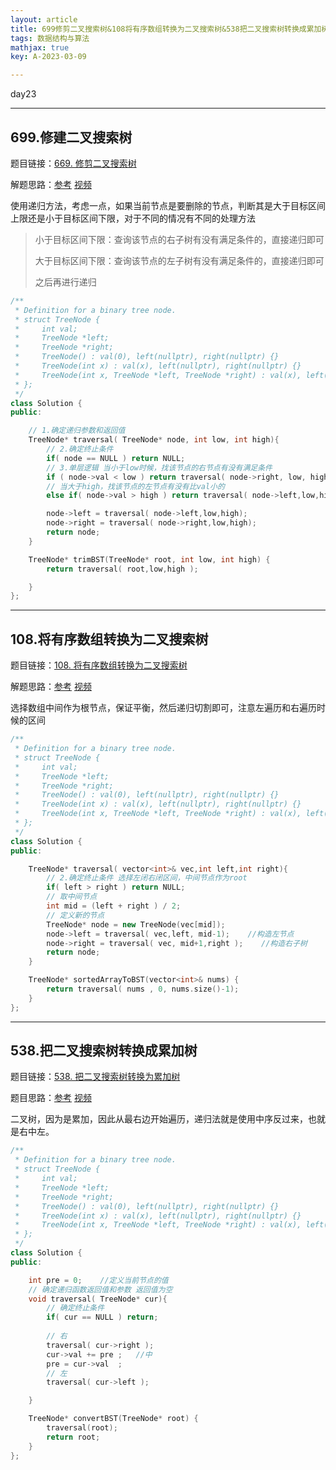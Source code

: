 ```yaml
---
layout: article
title: 699修剪二叉搜索树&108将有序数组转换为二叉搜索树&538把二叉搜索树转换成累加树
tags: 数据结构与算法
mathjax: true
key: A-2023-03-09

---
```


day23

<!--more-->

***

## 699.修建二叉搜索树

题目链接：[669. 修剪二叉搜索树](https://leetcode.cn/problems/trim-a-binary-search-tree/)

解题思路：[参考](https://programmercarl.com/0669.%E4%BF%AE%E5%89%AA%E4%BA%8C%E5%8F%89%E6%90%9C%E7%B4%A2%E6%A0%91.html) [视频](https://www.bilibili.com/video/BV17P41177ud/?vd_source=216422f9c92c0e837a651f3b47974a0c)

使用递归方法，考虑一点，如果当前节点是要删除的节点，判断其是大于目标区间上限还是小于目标区间下限，对于不同的情况有不同的处理方法

> 小于目标区间下限：查询该节点的右子树有没有满足条件的，直接递归即可
>
> 大于目标区间下限：查询该节点的左子树有没有满足条件的，直接递归即可
>
> 之后再进行递归

```c++
/**
 * Definition for a binary tree node.
 * struct TreeNode {
 *     int val;
 *     TreeNode *left;
 *     TreeNode *right;
 *     TreeNode() : val(0), left(nullptr), right(nullptr) {}
 *     TreeNode(int x) : val(x), left(nullptr), right(nullptr) {}
 *     TreeNode(int x, TreeNode *left, TreeNode *right) : val(x), left(left), right(right) {}
 * };
 */
class Solution {
public:

    // 1.确定递归参数和返回值
    TreeNode* traversal( TreeNode* node, int low, int high){
        // 2.确定终止条件
        if( node == NULL ) return NULL;
        // 3.单层逻辑 当小于low时候，找该节点的右节点有没有满足条件
        if ( node->val < low ) return traversal( node->right, low, high);
        // 当大于high，找该节点的左节点有没有比val小的
        else if( node->val > high ) return traversal( node->left,low,high);

        node->left = traversal( node->left,low,high);
        node->right = traversal( node->right,low,high);
        return node;
    }

    TreeNode* trimBST(TreeNode* root, int low, int high) {
        return traversal( root,low,high );

    }
};
```

***

## 108.将有序数组转换为二叉搜索树

题目链接：[108. 将有序数组转换为二叉搜索树](https://leetcode.cn/problems/convert-sorted-array-to-binary-search-tree/)

解题思路：[参考](https://programmercarl.com/0108.%E5%B0%86%E6%9C%89%E5%BA%8F%E6%95%B0%E7%BB%84%E8%BD%AC%E6%8D%A2%E4%B8%BA%E4%BA%8C%E5%8F%89%E6%90%9C%E7%B4%A2%E6%A0%91.html)  [视频](https://www.bilibili.com/video/BV1uR4y1X7qL/?spm_id_from=333.788&vd_source=216422f9c92c0e837a651f3b47974a0c)

选择数组中间作为根节点，保证平衡，然后递归切割即可，注意左遍历和右遍历时候的区间

```c++
/**
 * Definition for a binary tree node.
 * struct TreeNode {
 *     int val;
 *     TreeNode *left;
 *     TreeNode *right;
 *     TreeNode() : val(0), left(nullptr), right(nullptr) {}
 *     TreeNode(int x) : val(x), left(nullptr), right(nullptr) {}
 *     TreeNode(int x, TreeNode *left, TreeNode *right) : val(x), left(left), right(right) {}
 * };
 */
class Solution {
public:

    TreeNode* traversal( vector<int>& vec,int left,int right){
        // 2.确定终止条件 选择左闭右闭区间，中间节点作为root
        if( left > right ) return NULL;
        // 取中间节点
        int mid = (left + right ) / 2;
        // 定义新的节点
        TreeNode* node = new TreeNode(vec[mid]);
        node->left = traversal( vec,left, mid-1);    //构造左节点
        node->right = traversal( vec, mid+1,right );    //构造右子树
        return node;
    }

    TreeNode* sortedArrayToBST(vector<int>& nums) {
        return traversal( nums , 0, nums.size()-1);
    }
};
```

***

## 538.把二叉搜索树转换成累加树

题目链接：[538. 把二叉搜索树转换为累加树](https://leetcode.cn/problems/convert-bst-to-greater-tree/)

题目思路：[参考](https://programmercarl.com/0538.%E6%8A%8A%E4%BA%8C%E5%8F%89%E6%90%9C%E7%B4%A2%E6%A0%91%E8%BD%AC%E6%8D%A2%E4%B8%BA%E7%B4%AF%E5%8A%A0%E6%A0%91.html)  [视频](https://www.bilibili.com/video/BV1d44y1f7wP/?vd_source=216422f9c92c0e837a651f3b47974a0c)

二叉树，因为是累加，因此从最右边开始遍历，递归法就是使用中序反过来，也就是右中左。

```c++
/**
 * Definition for a binary tree node.
 * struct TreeNode {
 *     int val;
 *     TreeNode *left;
 *     TreeNode *right;
 *     TreeNode() : val(0), left(nullptr), right(nullptr) {}
 *     TreeNode(int x) : val(x), left(nullptr), right(nullptr) {}
 *     TreeNode(int x, TreeNode *left, TreeNode *right) : val(x), left(left), right(right) {}
 * };
 */
class Solution {
public:

    int pre = 0;    //定义当前节点的值
    // 确定递归函数返回值和参数 返回值为空
    void traversal( TreeNode* cur){
        // 确定终止条件
        if( cur == NULL ) return;
        
        // 右
        traversal( cur->right );
        cur->val += pre ;   //中
        pre = cur->val  ;
        // 左
        traversal( cur->left );

    }

    TreeNode* convertBST(TreeNode* root) {
        traversal(root);
        return root;
    }
};
```

